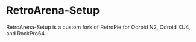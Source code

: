 # RetroArena-Setup
RetroArena-Setup is a custom fork of RetroPie for Odroid N2, Odroid XU4, and RockPro64.
